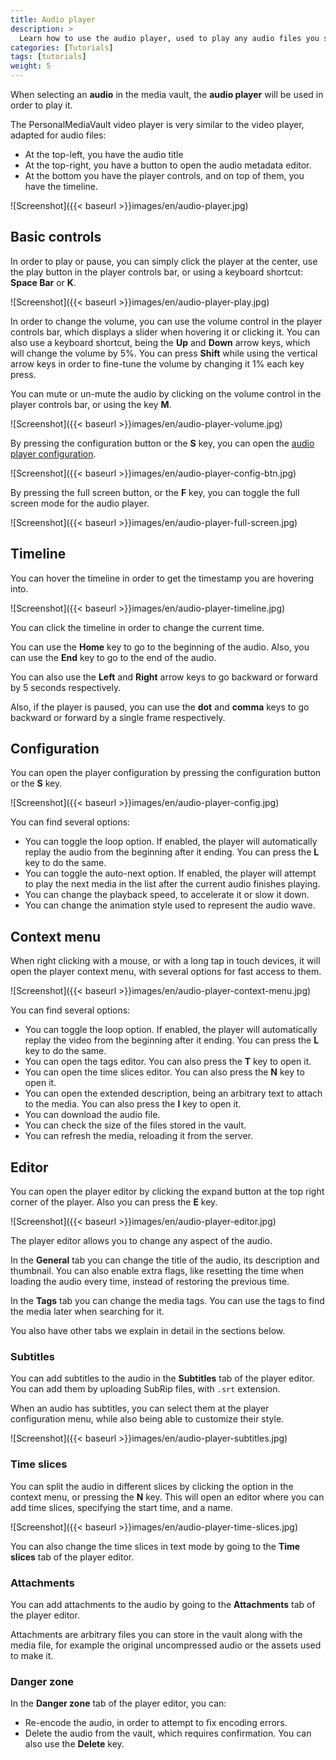 ```yaml
---
title: Audio player
description: >
  Learn how to use the audio player, used to play any audio files you store in the vault.
categories: [Tutorials]
tags: [tutorials]
weight: 5
---
```


When selecting an **audio** in the media vault, the **audio player** will be used in order to play it.

The PersonalMediaVault video player is very similar to the video player, adapted for audio files:

 - At the top-left, you have the audio title
 - At the top-right, you have a button to open the audio metadata editor.
 - At the bottom you have the player controls, and on top of them, you have the timeline. 

![Screenshot]({{< baseurl >}}images/en/audio-player.jpg)

## Basic controls

In order to play or pause, you can simply click the player at the center, use the play button in the player controls bar, or using a keyboard shortcut: **Space Bar** or **K**.

![Screenshot]({{< baseurl >}}images/en/audio-player-play.jpg)

In order to change the volume, you can use the volume control in the player controls bar, which displays a slider when hovering it or clicking it. You can also use a keyboard shortcut, being the **Up** and **Down** arrow keys, which will change the volume by 5%. You can press **Shift** while using the vertical arrow keys in order to fine-tune the volume by changing it 1% each key press.

You can mute or un-mute the audio by clicking on the volume control in the player controls bar, or using the key **M**.

![Screenshot]({{< baseurl >}}images/en/audio-player-volume.jpg)

By pressing the configuration button or the **S** key, you can open the [audio player configuration](#configuration).

![Screenshot]({{< baseurl >}}images/en/audio-player-config-btn.jpg)

By pressing the full screen button, or the **F** key, you can toggle the full screen mode for the audio player.

![Screenshot]({{< baseurl >}}images/en/audio-player-full-screen.jpg)

## Timeline

You can hover the timeline in order to get the timestamp you are hovering into.

![Screenshot]({{< baseurl >}}images/en/audio-player-timeline.jpg)

You can click the timeline in order to change the current time.

You can use the **Home** key to go to the beginning of the audio. Also, you can use the **End** key to go to the end of the audio.

You can also use the **Left** and **Right** arrow keys to go backward or forward by 5 seconds respectively.

Also, if the player is paused, you can use the **dot** and **comma** keys to go backward or forward by a single frame respectively.

## Configuration

You can open the player configuration by pressing the configuration button or the **S** key.

![Screenshot]({{< baseurl >}}images/en/audio-player-config.jpg)

You can find several options:

 - You can toggle the loop option. If enabled, the player will automatically replay the audio from the beginning after it ending. You can press the **L** key to do the same.
 - You can toggle the auto-next option. If enabled, the player will attempt to play the next media in the list after the current audio finishes playing.
 - You can change the playback speed, to accelerate it or slow it down.
 - You can change the animation style used to represent the audio wave.

## Context menu

When right clicking with a mouse, or with a long tap in touch devices, it will open the player context menu, with several options for fast access to them.

![Screenshot]({{< baseurl >}}images/en/audio-player-context-menu.jpg)

You can find several options:

 - You can toggle the loop option. If enabled, the player will automatically replay the video from the beginning after it ending. You can press the **L** key to do the same.
 - You can open the tags editor. You can also press the **T** key to open it.
 - You can open the time slices editor. You can also press the **N** key to open it.
 - You can open the extended description, being an arbitrary text to attach to the media. You can also press the **I** key to open it.
 - You can download the audio file.
 - You can check the size of the files stored in the vault.
 - You can refresh the media, reloading it from the server.

## Editor

You can open the player editor by clicking the expand button at the top right corner of the player. Also you can press the **E** key.

![Screenshot]({{< baseurl >}}images/en/audio-player-editor.jpg)

The player editor allows you to change any aspect of the audio.

In the **General** tab you can change the title of the audio, its description and thumbnail. You can also enable extra flags, like resetting the time when loading the audio every time, instead of restoring the previous time.

In the **Tags** tab you can change the media tags. You can use the tags to find the media later when searching for it.

You also have other tabs we explain in detail in the sections below.

### Subtitles

You can add subtitles to the audio in the **Subtitles** tab of the player editor. You can add them by uploading SubRip files, with `.srt` extension.

When an audio has subtitles, you can select them at the player configuration menu, while also being able to customize their style.

![Screenshot]({{< baseurl >}}images/en/audio-player-subtitles.jpg)

### Time slices

You can split the audio in different slices by clicking the option in the context menu, or pressing the **N** key. This will open an editor where you can add time slices, specifying the start time, and a name.

![Screenshot]({{< baseurl >}}images/en/audio-player-time-slices.jpg)

You can also change the time slices in text mode by going to the  **Time slices** tab of the player editor.

### Attachments

You can add attachments to the audio by going to the **Attachments** tab of the player editor.

Attachments are arbitrary files you can store in the vault along with the media file, for example the original uncompressed audio or the assets used to make it.

### Danger zone

In the **Danger zone** tab of the player editor, you can:

 - Re-encode the audio, in order to attempt to fix encoding errors.
 - Delete the audio from the vault, which requires confirmation. You can also use the **Delete** key.
